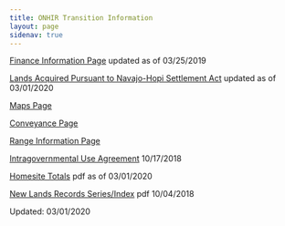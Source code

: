 ```yaml
---
title: ONHIR Transition Information
layout: page
sidenav: true
---
```


[Finance Information Page](finance/index.html) updated as of 03/25/2019

[Lands Acquired Pursuant to Navajo-Hopi Settlement Act]({{site.baseurl}}/transition-lease/) updated as of 03/01/2020

[Maps Page](maps/index.html)

[Conveyance Page](nl-conveyance-docs/index.html)

[Range Information Page](range/index.html)

[Intragovernmental Use Agreement]({{site.baseurl}}/transitiona-intragovernmental-use-agreement/) 10/17/2018

[Homesite Totals]({{site.baseurl}}/assets/documents/transition/HOMESITES-TOTALS.pdf) pdf as of 03/01/2020

[New Lands Records Series/Index]({{site.baseurl}}/assets/documents/transition/New-Lands-Records-Series-Index.pdf) pdf 10/04/2018

Updated: 03/01/2020
